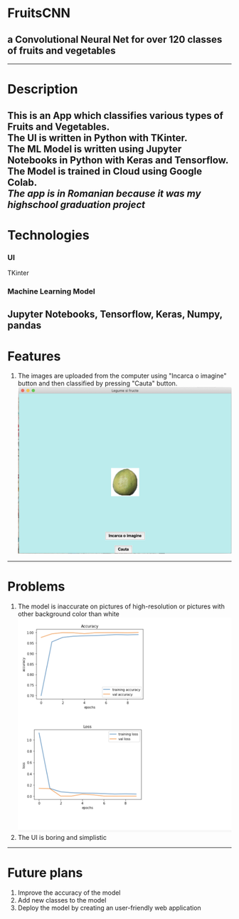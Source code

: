 # FruitsCNN
## a Convolutional Neural Net for over 120 classes of fruits and vegetables 

---

# Description

This is an App which classifies various types of Fruits and Vegetables. <br>
The UI is written in Python with TKinter. <br>
The ML Model is written using Jupyter Notebooks in Python with Keras and Tensorflow. <br>
The Model is trained in Cloud using Google Colab. <br>
***The app is in Romanian because it was my highschool graduation project***
---
# Technologies
### UI
TKinter
### Machine Learning Model
Jupyter Notebooks, Tensorflow, Keras, Numpy, pandas
---
# Features
1. The images are uploaded from the computer using "Incarca o imagine" button and then classified by pressing "Cauta" button. <br>
![ui-1](https://github.com/912-BUZAN-DAN-ALEXANDRU/FruitsCNN/blob/master/Screenshot%202020-06-09%20at%2019.02.42.png)

---
# Problems
1. The model is inaccurate on pictures of high-resolution or pictures with other background color than white ![accuracy-graph](https://github.com/912-BUZAN-DAN-ALEXANDRU/FruitsCNN/blob/master/Screenshot%202020-05-10%20at%2000.04.02.png)<br>
2. The UI is boring and simplistic <br>

---
# Future plans
1. Improve the accuracy of the model
2. Add new classes to the model
2. Deploy the model by creating an user-friendly web application
